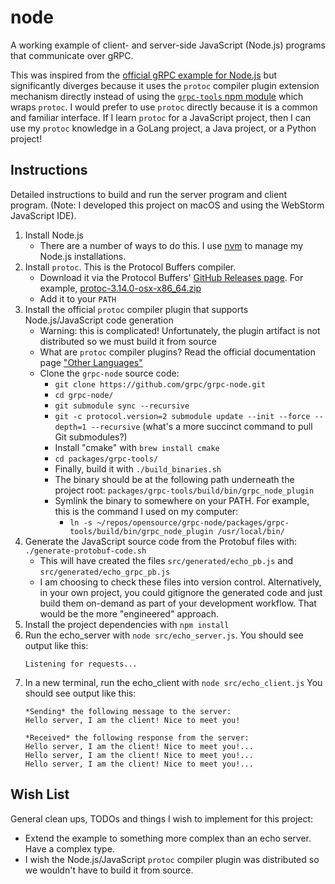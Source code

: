 # node

A working example of client- and server-side JavaScript (Node.js) programs that communicate over gRPC.

This was inspired from the [official gRPC example for Node.js](https://github.com/grpc/grpc/tree/master/examples/node)
but significantly diverges because it uses the `protoc` compiler plugin extension mechanism directly instead of using
the [`grpc-tools` npm module](https://www.npmjs.com/package/grpc-tools) which wraps `protoc`. I would prefer to use
`protoc` directly because it is a common and familiar interface. If I learn `protoc` for a JavaScript project, then I
can use my `protoc` knowledge in a GoLang project, a Java project, or a Python project!

## Instructions

Detailed instructions to build and run the server program and client program. (Note: I developed this project on macOS
and using the WebStorm JavaScript IDE).

1. Install Node.js
    * There are a number of ways to do this. I use [nvm](https://github.com/nvm-sh/nvm) to manage my Node.js installations.
1. Install `protoc`. This is the Protocol Buffers compiler.
    * Download it via the Protocol Buffers' [GitHub Releases page](https://github.com/protocolbuffers/protobuf/releases).
      For example, [protoc-3.14.0-osx-x86_64.zip](https://github.com/protocolbuffers/protobuf/releases/download/v3.14.0/protoc-3.14.0-osx-x86_64.zip)
    * Add it to your `PATH`
1. Install the official `protoc` compiler plugin that supports Node.js/JavaScript code generation
    * Warning: this is complicated! Unfortunately, the plugin artifact is not distributed so we must build it from source
    * What are `protoc` compiler plugins? Read the official documentation page ["Other Languages"](https://developers.google.com/protocol-buffers/docs/reference/other)  
    * Clone the `grpc-node` source code:
       * `git clone https://github.com/grpc/grpc-node.git`
       * `cd grpc-node/`
       * `git submodule sync --recursive`
       * `git -c protocol.version=2 submodule update --init --force --depth=1 --recursive` (what's a more succinct command to pull Git submodules?)
       * Install "cmake" with `brew install cmake`
       * `cd packages/grpc-tools/`
       * Finally, build it with `./build_binaries.sh`
       * The binary should be at the following path underneath the project root: `packages/grpc-tools/build/bin/grpc_node_plugin`
       * Symlink the binary to somewhere on your PATH. For example, this is the command I used on my computer:
          * `ln -s ~/repos/opensource/grpc-node/packages/grpc-tools/build/bin/grpc_node_plugin /usr/local/bin/`            
1. Generate the JavaScript source code from the Protobuf files with: `./generate-protobuf-code.sh`
    * This will have created the files `src/generated/echo_pb.js` and `src/generated/echo_grpc_pb.js`
    * I am choosing to check these files into version control. Alternatively, in your own project, you could gitignore
      the generated code and just build them on-demand as part of your development workflow. That would be the more
      "engineered" approach.
1. Install the project dependencies with `npm install`
1. Run the echo_server with `node src/echo_server.js`. You should see output like this:
   ```
   Listening for requests...
   ```
1. In a new terminal, run the echo_client with `node src/echo_client.js`
   You should see output like this:
   ```
   *Sending* the following message to the server:
   Hello server, I am the client! Nice to meet you!
   
   *Received* the following response from the server:
   Hello server, I am the client! Nice to meet you!...
   Hello server, I am the client! Nice to meet you!...
   Hello server, I am the client! Nice to meet you!...
   ```

## Wish List

General clean ups, TODOs and things I wish to implement for this project:

* Extend the example to something more complex than an echo server. Have a complex type.
* I wish the Node.js/JavaScript `protoc` compiler plugin was distributed so we wouldn't have to build it from source.
